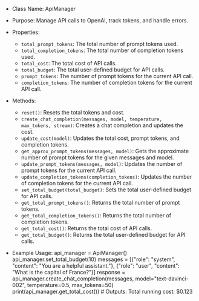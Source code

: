 - Class Name: ApiManager
- Purpose: Manage API calls to OpenAI, track tokens, and handle errors.

- Properties:
    - `total_prompt_tokens`: The total number of prompt tokens used.
    - `total_completion_tokens`: The total number of completion tokens used.
    - `total_cost`: The total cost of API calls.
    - `total_budget`: The total user-defined budget for API calls.
    - `prompt_tokens`: The number of prompt tokens for the current API call.
    - `completion_tokens`: The number of completion tokens for the current API call.

- Methods:
    - `reset()`: Resets the total tokens and cost.
    - `create_chat_completion(messages, model, temperature, max_tokens, stream)`: Creates a chat completion and updates the cost.
    - `update_cost(model)`: Updates the total cost, prompt tokens, and completion tokens.
    - `get_approx_prompt_tokens(messages, model)`: Gets the approximate number of prompt tokens for the given messages and model.
    - `update_prompt_tokens(messages, model)`: Updates the number of prompt tokens for the current API call.
    - `update_completion_tokens(completion_tokens)`: Updates the number of completion tokens for the current API call.
    - `set_total_budget(total_budget)`: Sets the total user-defined budget for API calls.
    - `get_total_prompt_tokens()`: Returns the total number of prompt tokens.
    - `get_total_completion_tokens()`: Returns the total number of completion tokens.
    - `get_total_cost()`: Returns the total cost of API calls.
    - `get_total_budget()`: Returns the total user-defined budget for API calls.

- Example Usage:
api_manager = ApiManager()
api_manager.set_total_budget(10)
messages = [{"role": "system", "content": "You are a helpful assistant."}, {"role": "user", "content": "What is the capital of France?"}]
response = api_manager.create_chat_completion(messages, model="text-davinci-002", temperature=0.5, max_tokens=50)
print(api_manager.get_total_cost())  # Outputs: Total running cost: $0.123
